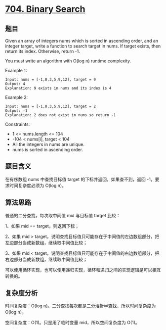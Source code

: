 # [704. Binary Search](https://leetcode.com/problems/binary-search/)

## 题目

Given an array of integers nums which is sorted in ascending order, and an integer target, 
write a function to search target in nums. If target exists, then return its index. Otherwise, return -1.

You must write an algorithm with O(log n) runtime complexity.

Example 1:
```
Input: nums = [-1,0,3,5,9,12], target = 9
Output: 4
Explanation: 9 exists in nums and its index is 4
```

Example 2:
```
Input: nums = [-1,0,3,5,9,12], target = 2
Output: -1
Explanation: 2 does not exist in nums so return -1
```

Constraints:
- 1 <= nums.length <= 104
- -104 < nums[i], target < 104
- All the integers in nums are unique.
- nums is sorted in ascending order.

## 题目含义

在有序数组 nums 中查找目标值 target 的下标并返回，如果查不到，返回 -1，要求时间复杂度必须为 O(log n)。

## 算法思路

普通的二分查找，每次取中间值 mid 与目标值 target 比较：

1、如果 mid == target，则返回下标；

2、如果 mid > target，说明查找目标值只可能存在于中间值的左边数组部分，把左边部分当成新数组，继续取中间值比较；

3、如果 mid < target，说明查找目标值只可能存在于中间值的右边数组部分，把右边部分当成新数组，继续取中间值比较；

可以使用循环实现，也可以使用递归实现，循环和递归之间的实现逻辑是可以相互转换的。

## 复杂度分析

时间复杂度：O(log n)。二分查找每次都是二分治折半查找，所以时间复杂度为 O(log n)。

空间复杂度：O(1)。只是用了临时变量 mid，所以空间复杂度为 O(1)。
